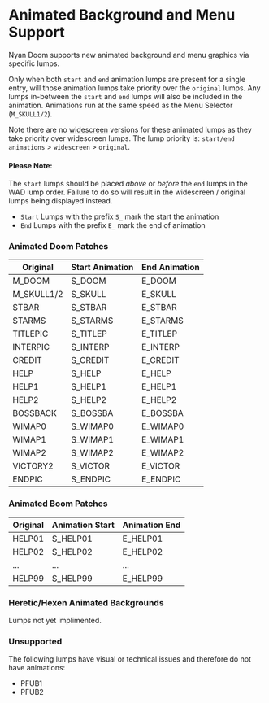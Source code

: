 # Animated Background and Menu Support

Nyan Doom supports new animated background and menu graphics via specific lumps.

Only when both `start` and `end` animation lumps are present for a single entry, will those animation lumps take priority over the `original` lumps. Any lumps in-between the `start` and `end` lumps will also be included in the animation. Animations run at the same speed as the Menu Selector (`M_SKULL1/2`).

Note there are no [widescreen](ws.md) versions for these animated lumps as they take priority over widescreen lumps. The lump priority is: `start/end animations` > `widescreen` > `original`.

#### Please Note:
The `start` lumps should be placed *above* or *before* the `end` lumps in the WAD lump order. Failure to do so will result in the widescreen / original lumps being displayed instead.
- `Start` Lumps with the prefix `S_` mark the start the animation
- `End` Lumps with the prefix `E_` mark the end of animation

### Animated Doom Patches

| Original       | Start Animation         | End Animation           |
|----------------|-------------------------|-------------------------|
| M_DOOM         | S_DOOM                  | E_DOOM                  |
| M_SKULL1/2     | S_SKULL                 | E_SKULL                 |
| STBAR          | S_STBAR                 | E_STBAR                 |
| STARMS         | S_STARMS                | E_STARMS                |
| TITLEPIC       | S_TITLEP                | E_TITLEP                |
| INTERPIC       | S_INTERP                | E_INTERP                |
| CREDIT         | S_CREDIT                | E_CREDIT                |
| HELP           | S_HELP                  | E_HELP                  |
| HELP1          | S_HELP1                 | E_HELP1                 |
| HELP2          | S_HELP2                 | E_HELP2                 |
| BOSSBACK       | S_BOSSBA                | E_BOSSBA                |
| WIMAP0         | S_WIMAP0                | E_WIMAP0                |
| WIMAP1         | S_WIMAP1                | E_WIMAP1                |
| WIMAP2         | S_WIMAP2                | E_WIMAP2                |
| VICTORY2       | S_VICTOR                | E_VICTOR                |
| ENDPIC         | S_ENDPIC                | E_ENDPIC                |

### Animated Boom Patches

| Original       | Animation Start         | Animation End           |
|----------------|-------------------------|-------------------------|
| HELP01         | S_HELP01                | E_HELP01                |
| HELP02         | S_HELP02                | E_HELP02                |
| ...            | ...                     | ...                     |
| HELP99         | S_HELP99                | E_HELP99                |

### Heretic/Hexen Animated Backgrounds

Lumps not yet implimented.

### Unsupported

The following lumps have visual or technical issues and therefore do not have animations:
- PFUB1
- PFUB2